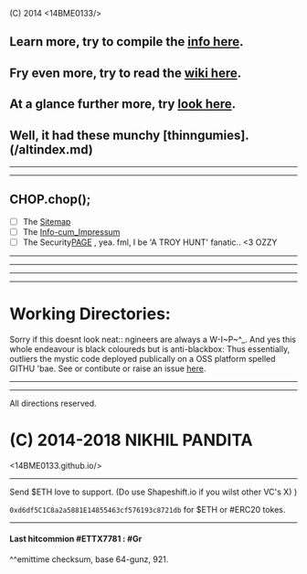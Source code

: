 (C) 2014 <14BME0133/> 

## Learn more, try to compile the [info here](/info.md).
## Fry even more, try to read the [wiki here](https://14bme0133.github.io/Wiki).
## At a glance further more, try [look here](https://github.com/14bme0133/Wiki/).
## Well, it had these munchy [thinngumies].(/altindex.md)

---

---
CHOP.chop();
---
 - [ ] The [Sitemap](sitemap.md) 
 - [ ] The [Info-cum_Impressum](info.md)
 - [ ] The Security[PAGE](security.md) , yea. fml, I be 'A TROY HUNT' fanatic.. <3 OZZY
 
---
---
---
---


# Working Directories: 

Sorry if this doesnt look neat:: ngineers are always a W-I~P~^\_.
 And yes this whole endeavour is black coloureds but is anti-blackbox: Thus essentially, outliers the mystic code deployed publically on a OSS platform spelled GITHU 'bae. See or contibute or raise an issue [here](https://github.com/14BME0133/).

---
---


All directions reserved.
# (C) 2014-2018 NIKHIL PANDITA
<14BME0133.github.io/>

---

Send $ETH love to support. 
(Do use  Shapeshift.io if you wilst other VC's X) )

`0xd6df5C1C8a2a5881E14855463cf576193c8721db` for $ETH or #ERC20 tokes.

___

#### Last hitcommion #ETTX7781 : #Gr
^^emittime checksum, base 64-gunz, 921.

